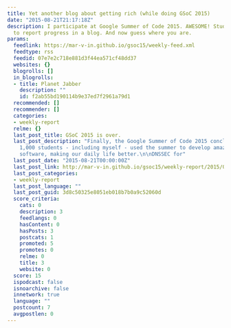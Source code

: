 ```yaml
---
title: Yet another blog about getting rich (while doing GSoC 2015)
date: "2015-08-21T21:17:18Z"
description: I participate at Google Summer of Code 2015. AWESOME! Students are encouraged
  to report progress in a blog. And now guess where you are.
params:
  feedlink: https://mar-v-in.github.io/gsoc15/weekly-feed.xml
  feedtype: rss
  feedid: 07e7e2c718e881d3f44ea571cf48dd37
  websites: {}
  blogrolls: []
  in_blogrolls:
  - title: Planet Jabber
    description: ""
    id: f2ab55bd190114b9e37ed7f2961a79d1
  recommended: []
  recommender: []
  categories:
  - weekly-report
  relme: {}
  last_post_title: GSoC 2015 is over.
  last_post_description: "Finally, the Google Summer of Code 2015 concluded. \nOver
    1,000 students - including myself - used the summer to develop amazing open-source
    software, making our daily life better.\n\nDNSSEC for"
  last_post_date: "2015-08-21T00:00:00Z"
  last_post_link: http://mar-v-in.github.io/gsoc15/weekly-report/2015/08/21/thanks.html
  last_post_categories:
  - weekly-report
  last_post_language: ""
  last_post_guid: 3d8c50325e8051eb018b7b0a9c52060d
  score_criteria:
    cats: 0
    description: 3
    feedlangs: 0
    hasContent: 0
    hasPosts: 3
    postcats: 1
    promoted: 5
    promotes: 0
    relme: 0
    title: 3
    website: 0
  score: 15
  ispodcast: false
  isnoarchive: false
  innetwork: true
  language: ""
  postcount: 7
  avgpostlen: 0
---
```

